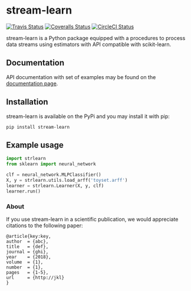 # stream-learn

[![Travis Status](https://travis-ci.org/w4k2/stream-learn.svg?branch=master)](https://travis-ci.org/w4k2/stream-learn)
[![Coveralls Status](https://coveralls.io/repos/w4k2/stream-learn/badge.svg?branch=master&service=github)](https://coveralls.io/r/w4k2/stream-learn)
[![CircleCI Status](https://circleci.com/gh/w4k2/stream-learn.svg?style=shield&circle-token=:circle-token)](https://circleci.com/gh/w4k2/stream-learn/tree/master)

stream-learn is a Python package equipped with a procedures to process data streams using estimators with API compatible with scikit-learn.

## Documentation

API documentation with set of examples may be found on the [documentation page](https://w4k2.github.io/stream-learn/).

## Installation

stream-learn is available on the PyPi and you may install it with pip:

```
pip install stream-learn
```

## Example usage

```python
import strlearn
from sklearn import neural_network

clf = neural_network.MLPClassifier()
X, y = strlearn.utils.load_arff('toyset.arff')
learner = strlearn.Learner(X, y, clf)
learner.run()
```

### About

If you use stream-learn in a scientific publication, we would appreciate citations to the following paper:

```
@article{key:key,
author  = {abc},
title   = {def},
journal = {ghi},
year    = {2018},
volume  = {1},
number  = {1},
pages   = {1-5},
url     = {http://jkl}
}
```
